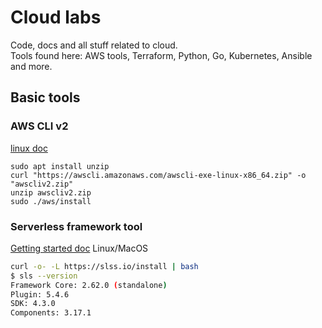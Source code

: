# Cloud labs

Code, docs and all stuff related to cloud.  
Tools found here: AWS tools, Terraform, Python, Go, Kubernetes, Ansible and more.  

## Basic tools

### AWS CLI v2

[linux doc](https://docs.aws.amazon.com/cli/latest/userguide/install-cliv2-linux.html)

```
sudo apt install unzip
curl "https://awscli.amazonaws.com/awscli-exe-linux-x86_64.zip" -o "awscliv2.zip"
unzip awscliv2.zip
sudo ./aws/install
```

### Serverless framework tool

[Getting started doc](https://www.serverless.com/framework/docs/getting-started)
Linux/MacOS  
```bash
curl -o- -L https://slss.io/install | bash
$ sls --version
Framework Core: 2.62.0 (standalone)
Plugin: 5.4.6
SDK: 4.3.0
Components: 3.17.1
```